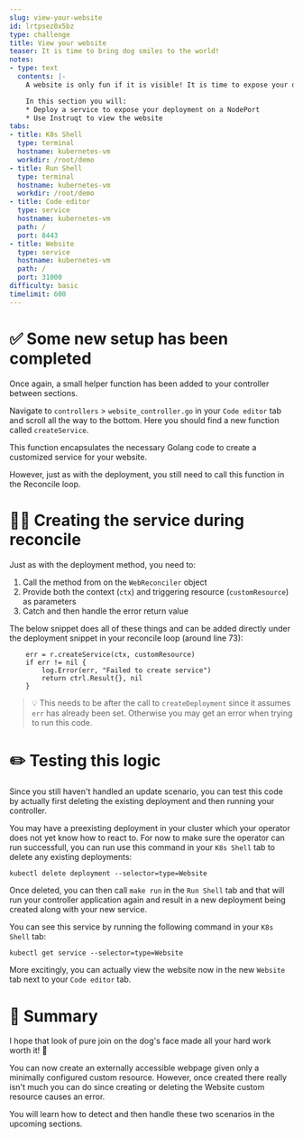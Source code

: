```yaml
---
slug: view-your-website
id: lrtpsez0x5bz
type: challenge
title: View your website
teaser: It is time to bring dog smiles to the world!
notes:
- type: text
  contents: |-
    A website is only fun if it is visible! It is time to expose your dog smile website outside of Kuberentes.

    In this section you will:
    * Deploy a service to expose your deployment on a NodePort
    * Use Instruqt to view the website
tabs:
- title: K8s Shell
  type: terminal
  hostname: kubernetes-vm
  workdir: /root/demo
- title: Run Shell
  type: terminal
  hostname: kubernetes-vm
  workdir: /root/demo
- title: Code editor
  type: service
  hostname: kubernetes-vm
  path: /
  port: 8443
- title: Website
  type: service
  hostname: kubernetes-vm
  path: /
  port: 31000
difficulty: basic
timelimit: 600
---
```


✅ Some new setup has been completed
==============

Once again, a small helper function has been added to your controller between sections.

Navigate to `controllers` > `website_controller.go` in your `Code editor` tab and scroll all the way to the bottom. Here you should find a new function called `createService`.

This function encapsulates the necessary Golang code to create a customized service for your website.

However, just as with the deployment, you still need to call this function in the Reconcile loop.

✍🏾 Creating the service during reconcile
==============

Just as with the deployment method, you need to:

1. Call the method from on the `WebReconciler` object
1. Provide both the context (`ctx`) and triggering resource (`customResource`) as parameters
1. Catch and then handle the error return value

The below snippet does all of these things and can be added directly under the deployment snippet in your reconcile loop (around line 73):
```
	err = r.createService(ctx, customResource)
	if err != nil {
		log.Error(err, "Failed to create service")
		return ctrl.Result{}, nil
	}
```

> 💡 This needs to be after the call to `createDeployment` since it assumes `err` has already been set. Otherwise you may get an error when trying to run this code.

✏️ Testing this logic
=============

Since you still haven't handled an update scenario, you can test this code by actually first deleting the existing deployment and then running your controller.

You may have a preexisting deployment in your cluster which your operator does not yet know how to react to.  For now to make sure the operator can run successfull, you can run use this command in your `K8s Shell` tab to delete any existing deployments:

```
kubectl delete deployment --selector=type=Website
```

Once deleted, you can then call `make run` in the `Run Shell` tab and that will run your controller application again and result in a new deployment being created along with your new service.

You can see this service by running the following command in your `K8s Shell` tab:

```
kubectl get service --selector=type=Website
```

More excitingly, you can actually view the website now in the new `Website` tab next to your `Code editor` tab.

📕 Summary
==============

I hope that look of pure join on the dog's face made all your hard work worth it! 🐶

You can now create an externally accessible webpage given only a minimally configured custom resource. However, once created there really isn't much you can do since creating or deleting the Website custom resource causes an error.

You will learn how to detect and then handle these two scenarios in the upcoming sections.

